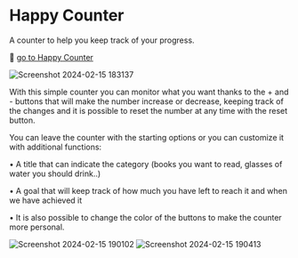 # Happy Counter

A counter to help you keep track of your progress.

🔗 [go to Happy Counter](https://alepuliani.github.io/alessandrapuliani-happycounter/)

![Screenshot 2024-02-15 183137](https://github.com/alepuliani/alessandrapuliani-happycounter/assets/151534738/23aabbe0-9c3f-4aff-8a22-8080857cdbd1)


With this simple counter you can monitor what you want thanks to the + and - buttons that will make the number increase or decrease, keeping track of the changes and it is possible to reset the number at any time with the reset button.

You can leave the counter with the starting options or you can customize it with additional functions: 

• A title that can indicate the category (books you want to read, glasses of water you should drink..)

• A goal that will keep track of how much you have left to reach it and when we have achieved it

• It is also possible to change the color of the buttons to make the counter more personal.

![Screenshot 2024-02-15 190102](https://github.com/alepuliani/alessandrapuliani-happycounter/assets/151534738/8a86ac6d-f1e7-418e-9730-f49e3cdb4c12)
![Screenshot 2024-02-15 190413](https://github.com/alepuliani/alessandrapuliani-happycounter/assets/151534738/1ef8f50d-47f5-43ed-bf24-3306c0ee0e48)
